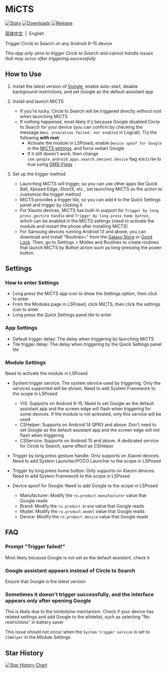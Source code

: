 # MiCTS

[![Stars](https://img.shields.io/github/stars/parallelcc/MiCTS)](https://github.com/parallelcc/MiCTS) [![Downloads](https://img.shields.io/github/downloads/parallelcc/MiCTS/total)](https://github.com/parallelcc/MiCTS/releases) [![Release](https://img.shields.io/github/v/release/parallelcc/MiCTS)](https://github.com/parallelcc/MiCTS/releases/latest)

[简体中文](/README.md)&nbsp;&nbsp;|&nbsp;&nbsp;English

Trigger Circle to Search on any Android 9–15 device

*This app only aims to trigger Circle to Search and cannot handle issues that may occur after triggering successfully*

## How to Use

1. Install the latest version of [Google](https://play.google.com/store/apps/details?id=com.google.android.googlequicksearchbox), enable auto-start, disable background restrictions, and set Google as the default assistant app


2. Install and launch MiCTS
   - If you're lucky, Circle to Search will be triggered directly without root when launching MiCTS
   - If nothing happened, most likely it's because Google disabled Circle to Search for your device (you can confirm by checking the message `Omni invocation failed: not enabled` in Logcat). Try the following **with root**:
     - Activate the module in LSPosed, enable `Device spoof for Google` in the [MiCTS settings](#how-to-enter-settings), and force restart Google
     - If it still doesn't work, then change `com.google.android.apps.search.omnient.device` flag `45631784` to true using [GMS-Flags](https://github.com/polodarb/GMS-Flags)


3. Set up the trigger method
   - Launching MiCTS will trigger, so you can use other apps like Quick Ball, Xposed Edge, ShortX, etc., set launching MiCTS as the action to customize the trigger method
   - MiCTS provides a trigger tile, so you can add it to the Quick Settings panel and trigger by clicking it
   - For Xiaomi devices, MiCTS has built-in support for `Trigger by long press gesture handle` and `Trigger by long press home button`, which can be enabled in the MiCTS settings (need to activate the module and restart the phone after installing MiCTS)
   - For Samsung devices running Android 13 and above, you can download and install "Routines+" from the [Galaxy Store](https://galaxystore.samsung.com/detail/com.samung.android.app.routineplus) or [Good Lock](https://galaxystore.samsung.com/detail/com.samsung.android.goodlock). Then, go to Settings > Modes and Routines to create routines that launch MiCTS by Button action such as long-pressing the power button.
   

## Settings

### How to enter Settings
- Long press the MiCTS app icon to show the Settings option, then click to enter
- From the Modules page in LSPosed, click MiCTS, then click the settings icon to enter
- Long press the Quick Settings panel tile to enter

### App Settings
- Default trigger delay: The delay when triggering by launching MiCTS
- Tile trigger delay: The delay when triggering by the Quick Settings panel tile

### Module Settings
Need to activate the module in LSPosed
- System trigger service: The system service used by triggering. Only the services supported will be shown. Need to add System Framework to the scope in LSPosed
   - VIS: Supports on Android 9-15. Need to set Google as the default assistant app and the screen edge will flash when triggering for some devices. If the module is not activated, only this service will be used
   - CSHelper: Supports on Android 14 QPR3 and above. Don’t need to set Google as the default assistant app and the screen edge will not flash when triggering
   - CSService: Supports on Android 15 and above. A dedicated service for Circle to Search, same effect as CSHelper


- Trigger by long press gesture handle: Only supports on Xiaomi devices. Need to add System Launcher/POCO Launcher to the scope in LSPosed


- Trigger by long press home button: Only supports on Xiaomi devices. Need to add System Framework to the scope in LSPosed


- Device spoof for Google: Need to add Google to the scope in LSPosed
   - Manufacturer: Modify the `ro.product.manufacturer` value that Google reads
   - Brand: Modify the `ro.product.brand` value that Google reads
   - Model: Modify the `ro.product.model` value that Google reads
   - Device: Modify the `ro.product.device` value that Google reads

## FAQ

### Prompt "Trigger failed!"

Most likely because Google is not set as the default assistant, check it

### Google assistant appears instead of Circle to Search

Ensure that Google is the latest version

### Sometimes it doesn't trigger successfully, and the interface appears only after opening Google

This is likely due to the tombstone mechanism. Check if your device has related settings and add Google to the whitelist, such as selecting "No restrictions" in battery saver

This issue should not occur when the `System trigger service` is set to `CSHelper` in the Module Settings

## Star History

<a href="https://star-history.com/#parallelcc/micts&Date">
 <picture>
   <source media="(prefers-color-scheme: dark)" srcset="https://api.star-history.com/svg?repos=parallelcc/micts&type=Date&theme=dark" />
   <source media="(prefers-color-scheme: light)" srcset="https://api.star-history.com/svg?repos=parallelcc/micts&type=Date" />
   <img alt="Star History Chart" src="https://api.star-history.com/svg?repos=parallelcc/micts&type=Date" />
 </picture>
</a>